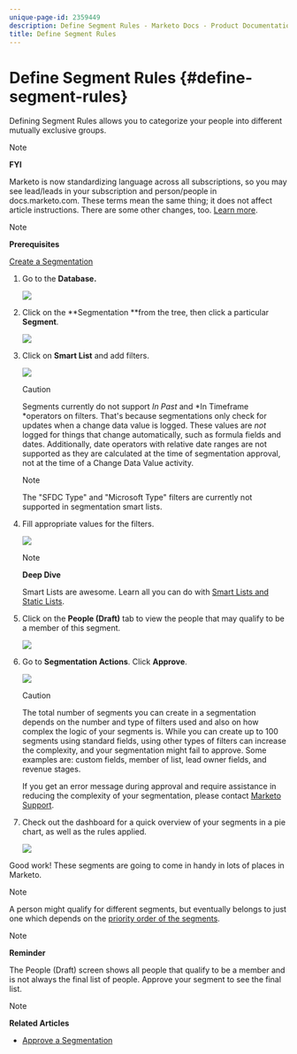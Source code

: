 ```yaml
---
unique-page-id: 2359449
description: Define Segment Rules - Marketo Docs - Product Documentation
title: Define Segment Rules
---
```


# Define Segment Rules {#define-segment-rules}

Defining Segment Rules allows you to categorize your people into different mutually exclusive groups.

>[!NOTE]
>
>**FYI**
>
>Marketo is now standardizing language across all subscriptions, so you may see lead/leads in your subscription and person/people in docs.marketo.com. These terms mean the same thing; it does not affect article instructions. There are some other changes, too. [Learn more](http://docs.marketo.com/display/DOCS/Updates+to+Marketo+Terminology).

>[!NOTE]
>
>**Prerequisites**
>
>[Create a Segmentation](create-a-segmentation.md)

1. Go to the **Database.**

   ![](assets/image2017-3-28-14-3a7-3a42.png)

1. Click on the **Segmentation **from the tree, then click a particular **Segment**.

   ![](assets/image2017-3-28-14-3a11-3a15.png)

1. Click on **Smart List** and add filters.

   ![](assets/image2017-3-28-14-3a18-3a19.png)

   >[!CAUTION]
   >
   >Segments currently do not support *In Past* and *In Timeframe *operators on filters. That's because segmentations only check for updates when a change data value is logged. These values are *not* logged for things that change automatically, such as formula fields and dates. Additionally, date operators with relative date ranges are not supported as they are calculated at the time of segmentation approval, not at the time of a Change Data Value activity.

   >[!NOTE]
   >
   >The "SFDC Type" and "Microsoft Type" filters are currently not supported in segmentation smart lists.

1. Fill appropriate values for the filters.

   ![](assets/image2017-3-28-14-3a18-3a33.png)

   >[!NOTE]
   >
   >**Deep Dive**
   >
   >
   >Smart Lists are awesome. Learn all you can do with [Smart Lists and Static Lists](http://docs.marketo.com/display/docs/smart+lists+and+static+lists).

1. Click on the **People (Draft)** tab to view the people that may qualify to be a member of this segment.

   ![](assets/image2017-3-28-14-3a20-3a15.png)

1. Go to **Segmentation Actions**. Click **Approve**.

   ![](assets/image2014-9-15-11-3a36-3a7.png)

   >[!CAUTION]
   >
   >The total number of segments you can create in a segmentation depends on the number and type of filters used and also on how complex the logic of your segments is. While you can create up to 100 segments using standard fields, using other types of filters can increase the complexity, and your segmentation might fail to approve. Some examples are: custom fields, member of list, lead owner fields, and revenue stages.
   >
   >
   >If you get an error message during approval and require assistance in reducing the complexity of your segmentation, please contact [Marketo Support](http://nation.marketo.com/t5/Support/ct-p/Support).

1. Check out the dashboard for a quick overview of your segments in a pie chart, as well as the rules applied.

   ![](assets/image2014-9-15-11-3a36-3a19.png)

Good work! These segments are going to come in handy in lots of places in Marketo.

>[!NOTE]
>
>A person might qualify for different segments, but eventually belongs to just one which depends on the [priority order of the segments](segmentation-order-priority.md).

>[!NOTE]
>
>**Reminder**
>
>The People (Draft) screen shows all people that qualify to be a member and is not always the final list of people. Approve your segment to see the final list.

>[!NOTE]
>
>**Related Articles**
>
>* [Approve a Segmentation](approve-a-segmentation.md)
>

